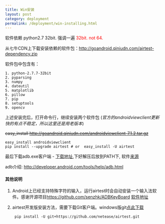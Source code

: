 ```yaml
--- 
title: Win安装
layout: post
category: deployment
permalink: /deployment/win-installing.html
---
```


软件依赖 python2.7 32bit. 强调一遍<a style="color:red"> 32bit. not 64.</a>

从七牛CDN上下载安装依赖的软件包：<http://goandroid.qiniudn.com/airtest-dependency.zip>

软件包中包含有：

    1. python-2.7.7-32bit
    2. pyparsing
    3. numpy
    4. dateutil
    5. matplotlib
    6. pillow
    7. pip
    8. setuptools
    9. opencv

上述安装完后，打开命令行，继续安装两个软件包
(*官方的androidviewclient更新快的有点不稳定，所以这里还是用老版本*)

<del>easy_install http://goandroid.qiniudn.com/androidviewclient-7.1.2.tar.gz</del>

    easy_install androidviewclient
    pip install --upgrade airtest # or  easy_install -U airtest


最后下载adb.exe客户端 - [下载地址](http://goandroid.qiniudn.com/adb.zip),下好解压后放到PATH下, 软件[来源](http://adbshell.com/download/download-adb-for-windows.html)

adb介绍: <http://developer.android.com/tools/help/adb.html>

#### 其他说明
1. Android上已经支持特殊字符的输入，运行airtest时会自动安装一个输入法软件。感谢开源项目<https://github.com/senzhk/ADBKeyBoard> [软件地址](http://mt.nie.netease.com/files/airtest-android-res/adb-keyboard.apk)

2. airtest开发版安装方法，需要下载Git客户端。windows版git[点此下载](http://goandroid.qiniudn.com/Git-1.9.4-preview20140929.exe)

        pip install -U git+https://github.com/netease/airtest.git



